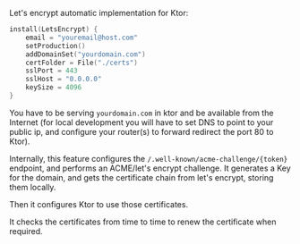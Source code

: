 Let's encrypt automatic implementation for Ktor:

```kotlin
install(LetsEncrypt) {
    email = "youremail@host.com"
    setProduction()
    addDomainSet("yourdomain.com")
    certFolder = File("./certs")
    sslPort = 443
    sslHost = "0.0.0.0"
    keySize = 4096
}
```

You have to be serving `yourdomain.com` in ktor and be available from the Internet
(for local development you will have to set DNS to point to your public ip,
and configure your router(s) to forward redirect the port 80 to Ktor).

Internally, this feature configures the `/.well-known/acme-challenge/{token}` endpoint,
and performs an ACME/let's encrypt challenge. It generates a Key for the domain,
and gets the certificate chain from let's encrypt, storing them locally.

Then it configures Ktor to use those certificates.

It checks the certificates from time to time to renew the certificate when required.
